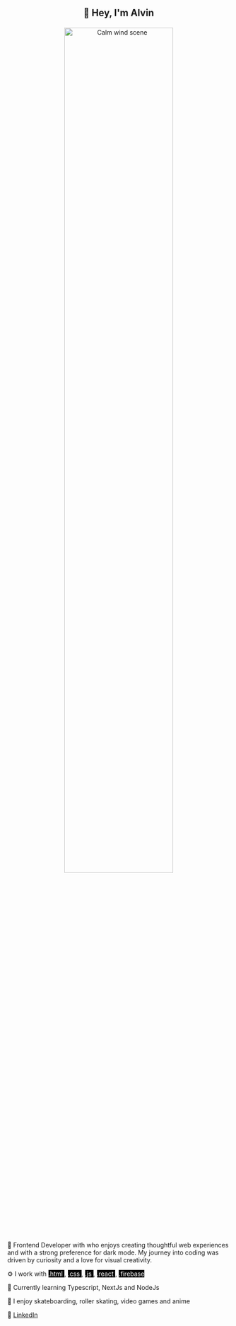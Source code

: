 ## <p align='center'>👋 Hey, I'm Alvin </p> 

<p align='center'><img src='https://media4.giphy.com/media/v1.Y2lkPTc5MGI3NjExNmducXd4eGt2cmFmNzMxeDNncnNtbXE1ODRjeHM0cnduM2UwNHJteiZlcD12MV9pbnRlcm5hbF9naWZfYnlfaWQmY3Q9Zw/RMwgs5kZqkRyhF24KK/giphy.gif' alt='Calm wind scene' width='70%' /></p>

📖 Frontend Developer with who enjoys creating thoughtful web experiences and with a strong preference for dark mode. My journey into coding was driven by curiosity and a love for visual creativity.

⚙️ I work with <mark style='background-color: #080808; color: white'>.html </mark>, <mark style='background-color: #080808; color: white'>.css </mark>, <mark style='background-color: #080808; color: white'>.js </mark>, <mark style='background-color: #080808; color: white'>.react </mark>, <mark style='background-color: #080808; color: white'>.firebase </mark>

🏫 Currently learning Typescript, NextJs and NodeJs

👾 I enjoy skateboarding, roller skating, video games and anime

🔗 [LinkedIn](https://www.linkedin.com/in/alvin-barnes-b794092b1?lipi=urn%3Ali%3Apage%3Ad_flagship3_profile_view_base_contact_details%3B7NUciwRAQdONCHlSv6Jmkg%3D%3D)
<!--
**Khrononian/Khrononian** is a ✨ _special_ ✨ repository because its `README.md` (this file) appears on your GitHub profile.
